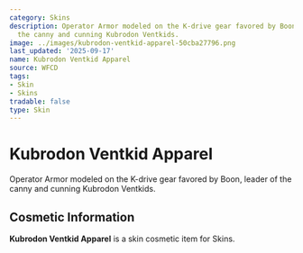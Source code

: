 ```yaml
---
category: Skins
description: Operator Armor modeled on the K-drive gear favored by Boon, leader of
  the canny and cunning Kubrodon Ventkids.
image: ../images/kubrodon-ventkid-apparel-50cba27796.png
last_updated: '2025-09-17'
name: Kubrodon Ventkid Apparel
source: WFCD
tags:
- Skin
- Skins
tradable: false
type: Skin
---
```


# Kubrodon Ventkid Apparel

Operator Armor modeled on the K-drive gear favored by Boon, leader of the canny and cunning Kubrodon Ventkids.

## Cosmetic Information

**Kubrodon Ventkid Apparel** is a skin cosmetic item for Skins.


